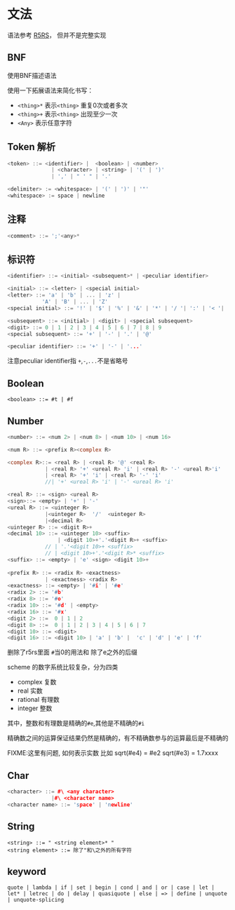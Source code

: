 # 文法


语法参考 [R5RS](https://schemers.org/Documents/Standards/R5RS/)， 但并不是完整实现

## BNF

使用BNF描述语法

使用一下拓展语法来简化书写：

- `<thing>*`​ 表示`<thing>` 重复0次或者多次
- `<thing>+`​ 表示`<thing>` 出现至少一次
- `<Any>` 表示任意字符

##  Token 解析

```cpp
<token> ::= <identifier> |  <boolean> | <number> 
              | <character> | <string> | '(' | ')'
              | ',' | " ' " | '.' 

<delimiter> := <whitespace> | '(' | ')' | '"'
<whitespace> := space | newline
```

## 注释

```cpp
<comment> ::= ';'<any>*
```

## 标识符

```cpp
<identifier> ::= <initial> <subsequent>* | <peculiar identifier>

<initial> ::= <letter> | <special initial>
<letter> ::= 'a' | 'b' | ... | 'z' | 
		   'A' | 'B' | ... | 'Z' 
<special initial> ::= '!' | '$' | '%' | '&' | '*' | '/ '| ':' | '< '| '=' | '>' | '?' | '^'|'_' | '~'

<subsequent> ::= <initial> | <digit> | <special subsequent>
<digit> ::= 0 | 1 | 2 | 3 | 4 | 5 | 6 | 7 | 8 | 9
<special subsequent> ::= '+' | '-' | '.' | '@'

<peculiar identifier> ::= '+' | '-' | '...'
```

注意peculiar identifier指 `+`,`-`,`...`不是省略号

## Boolean

```
<boolean> ::= #t | #f
```

## Number

```c
<number> ::= <num 2> | <num 8> | <num 10> | <num 16>

<num R> ::= <prefix R><complex R>

<complex R>::= <real R> | <real R> '@' <real R>
			| <real R> '+' <ureal R> 'i' | <real R> '-' <ureal R>'i'
			| <real R> '+' 'i' | <real R> '-' 'i'
			//| '+' <ureal R> 'i' | '-' <ureal R> 'i'

<real R> ::= <sign> <ureal R>
<sign>::= <empty> | '+' | '-'
<ureal R> ::= <uinteger R> 
			|<uinteger R>  '/'  <uinteger R> 
			|<decimal R>
<uinteger R> ::= <digit R>+
<decimal 10> ::= <uinteger 10> <suffix> 
    			| <digit 10>+'.'<digit R>+ <suffix> 
    		// | '.'<digit 10>+ <suffix> 
    		// | <digit 10>+'.'<digit R>* <suffix> 
<suffix> ::= <empty> | 'e' <sign> <digit 10>+
    
<prefix R> ::= <radix R> <exactness> 
    		| <exactness> <radix R> 
<exactness> ::= <empty> | '#i' | '#e'
<radix 2> ::= '#b'
<radix 8> ::= '#o'
<radix 10> ::= '#d' | <empty>
<radix 16> ::= '#x'
<digit 2> ::=  0 | 1 | 2
<digit 8> ::=  0 | 1 | 2 | 3 | 4 | 5 | 6 | 7 
<digit 10> ::= <digit>
<digit 16> ::= <digit 10> | 'a' | 'b' |  'c' | 'd' | 'e' | 'f'
```

删除了r5rs里面 `#`当0的用法和 除了e之外的后缀

scheme 的数字系统比较复杂，分为四类  

- complex 复数
- real 实数
- rational 有理数
- integer 整数

其中，整数和有理数是精确的`#e`,其他是不精确的`#i`

精确数之间的运算保证结果仍然是精确的，有不精确数参与的运算最后是不精确的

FIXME:这里有问题, 如何表示实数 比如 sqrt(#e4) = #e2 sqrt(#e3) = 1.7xxxx

## Char

```cpp
<character> ::= #\ <any character> 
    		  |#\ <character name>
<character name> ::= 'space' | 'newline'
```

## String

```
<string> ::= " <string element>* "
<string element> ::= 除了"和\之外的所有字符
```

## keyword

```
quote | lambda | if | set | begin | cond | and | or | case | let | let* | letrec | do | delay | quasiquote | else | => | define | unquote | unquote-splicing
```



